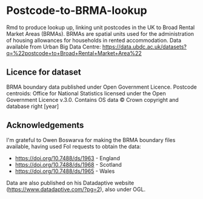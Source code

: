 # Postcode-to-BRMA-lookup
Rmd to produce lookup up, linking unit postcodes in the UK to Broad Rental Market Areas (BRMAs). BRMAs are spatial units used for the administration of housing allowances for households in rented accommodation. Data available from Urban Big Data Centre: https://data.ubdc.ac.uk/datasets?q=%22postcode+to+Broad+Rental+Market+Area%22

## Licence for dataset
BRMA boundary data published under Open Government Licence. 
Postcode centroids: Office for National Statistics licensed under the Open Government Licence v.3.0. Contains OS data © Crown copyright and database right [year]

## Acknowledgements
I'm grateful to Owen Boswarva for making the BRMA boundary files available, having used FoI requests to obtain the data: 
* https://doi.org/10.7488/ds/1963 - England
* https://doi.org/10.7488/ds/1968 - Scotland
* https://doi.org/10.7488/ds/1965 - Wales

Data are also published on his Datadaptive website (https://www.datadaptive.com/?pg=2), also under OGL.
